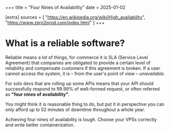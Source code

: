 +++
title = "Four Nines of Availability"
date = 2025-01-02

[extra]
sources = [
    "https://en.wikipedia.org/wiki/High_availability",
    "https://www.zero2prod.com/index.html"
]
+++
# What is a reliable software?

Reliable means a lot of things, for commerce it is SLA (Service Level Agreement) that companies are obligated to provide a certain level of reliability and compensate customers if this agreement is broken. If a user cannot access the system, it is – from the user's point of view – *unavailable*.

For solo devs that are rolling up some APIs means that your API should successfully respond to 99.99% of well-formed request, or often referred as **"four nines of availability"**.

You might think it is reasonable thing to do, but put it in perspective you can only afford up to 52 minutes of downtime throughout a whole year.

Achieving four nines of availability is tough. Choose your VPSs correctly and write better containerization.

